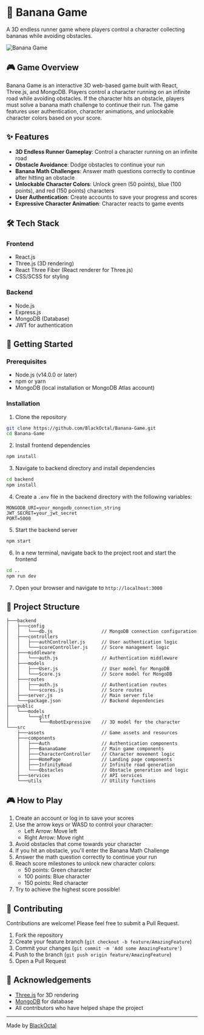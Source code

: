 # 🍌 Banana Game

A 3D endless runner game where players control a character collecting bananas while avoiding obstacles.

![Banana Game](https://your-screenshot-url-here.png)

## 🎮 Game Overview

Banana Game is an interactive 3D web-based game built with React, Three.js, and MongoDB. Players control a character running on an infinite road while avoiding obstacles. If the character hits an obstacle, players must solve a banana math challenge to continue their run. The game features user authentication, character animations, and unlockable character colors based on your score.

## ✨ Features

- **3D Endless Runner Gameplay**: Control a character running on an infinite road
- **Obstacle Avoidance**: Dodge obstacles to continue your run
- **Banana Math Challenges**: Answer math questions correctly to continue after hitting an obstacle
- **Unlockable Character Colors**: Unlock green (50 points), blue (100 points), and red (150 points) characters
- **User Authentication**: Create accounts to save your progress and scores
- **Expressive Character Animation**: Character reacts to game events

## 🛠️ Tech Stack

### Frontend
- React.js
- Three.js (3D rendering)
- React Three Fiber (React renderer for Three.js)
- CSS/SCSS for styling

### Backend
- Node.js
- Express.js
- MongoDB (Database)
- JWT for authentication

## 🚀 Getting Started

### Prerequisites
- Node.js (v14.0.0 or later)
- npm or yarn
- MongoDB (local installation or MongoDB Atlas account)

### Installation

1. Clone the repository
```bash
git clone https://github.com/BlackOctal/Banana-Game.git
cd Banana-Game
```

2. Install frontend dependencies
```bash
npm install
```

3. Navigate to backend directory and install dependencies
```bash
cd backend
npm install
```

4. Create a `.env` file in the backend directory with the following variables:
```
MONGODB_URI=your_mongodb_connection_string
JWT_SECRET=your_jwt_secret
PORT=5000
```

5. Start the backend server
```bash
npm start
```

6. In a new terminal, navigate back to the project root and start the frontend
```bash
cd ..
npm run dev
```

7. Open your browser and navigate to `http://localhost:3000`

## 📁 Project Structure

```
├───backend
│   ├───config
│   │   └───db.js                  // MongoDB connection configuration
│   ├───controllers
│   │   ├───authController.js      // User authentication logic
│   │   └───scoreController.js     // Score management logic
│   ├───middleware
│   │   └───auth.js                // Authentication middleware
│   ├───models
│   │   ├───User.js                // User model for MongoDB
│   │   └───Score.js               // Score model for MongoDB
│   ├───routes
│   │   ├───auth.js                // Authentication routes
│   │   └───scores.js              // Score routes
│   ├───server.js                  // Main server file
│   └───package.json               // Backend dependencies
├───public
│   └───models
│       └───gltf
│           └───RobotExpressive    // 3D model for the character
└───src
    ├───assets                     // Game assets and resources
    ├───components
    │   ├───Auth                   // Authentication components
    │   ├───BananaGame             // Main game components
    │   ├───CharacterController    // Character movement logic
    │   ├───HomePage               // Landing page components
    │   ├───InfinityRoad           // Infinite road generation
    │   └───Obstacles              // Obstacle generation and logic
    ├───services                   // API services
    └───utils                      // Utility functions
```

## 🎮 How to Play

1. Create an account or log in to save your scores
2. Use the arrow keys or WASD to control your character:
   - Left Arrow: Move left
   - Right Arrow: Move right
3. Avoid obstacles that come towards your character
4. If you hit an obstacle, you'll enter the Banana Math Challenge
5. Answer the math question correctly to continue your run
6. Reach score milestones to unlock new character colors:
   - 50 points: Green character
   - 100 points: Blue character
   - 150 points: Red character
7. Try to achieve the highest score possible!

## 🤝 Contributing

Contributions are welcome! Please feel free to submit a Pull Request.

1. Fork the repository
2. Create your feature branch (`git checkout -b feature/AmazingFeature`)
3. Commit your changes (`git commit -m 'Add some AmazingFeature'`)
4. Push to the branch (`git push origin feature/AmazingFeature`)
5. Open a Pull Request

## 🙏 Acknowledgements

- [Three.js](https://threejs.org/) for 3D rendering
- [MongoDB](https://www.mongodb.com/) for database
- All contributors who have helped shape the project

---

Made by [BlackOctal](https://github.com/BlackOctal)
